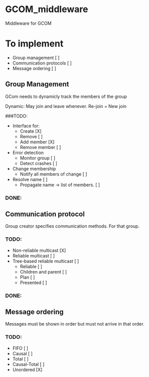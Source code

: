 # GCOM_middleware
Middleware for GCOM

# To implement
- Group management [ ]
- Communication protocols [ ]
- Message ordering [ ]

## Group Management
GCom needs to dynamicly track the members of the group

Dynamic: May join and leave whenever.
Re-join = New join


###TODO:
- Interface for:
  - Create [X]
  - Remove [ ]
  - Add member [X]
  - Remove member [ ]
- Error detection
  - Monitor group [ ]
  - Detect crashes [ ]
- Change membership
  - Notify all members of change [ ]
- Resolve name [ ]
  - Propagate name -> list of members. [ ]

### DONE:

## Communication protocol
Group creator specifies communication methods. For that group.

### TODO:
- Non-reliable multicast [X]
- Reliable multicast [ ]
- Tree-based reliable multicast [ ]
  - Reliable [ ]
  - Children and parent [ ]
  - Plan [ ]
  - Presented [ ]

### DONE:

## Message ordering
Messages must be shown in order but must not arrive in that order.
### TODO:
- FIFO [ ]
- Causal [ ]
- Total [ ]
- Causal-Total [ ]
- Unordered [X]

